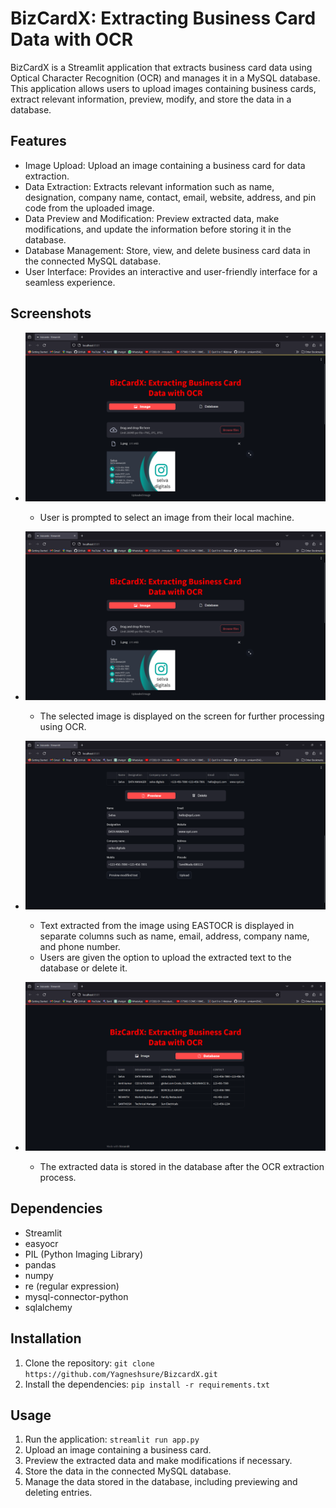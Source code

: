# BizCardX: Extracting Business Card Data with OCR

BizCardX is a Streamlit application that extracts business card data using Optical Character Recognition (OCR) and manages it in a MySQL database. This application allows users to upload images containing business cards, extract relevant information, preview, modify, and store the data in a database.

## Features

- Image Upload: Upload an image containing a business card for data extraction.
- Data Extraction: Extracts relevant information such as name, designation, company name, contact, email, website, address, and pin code from the uploaded image.
- Data Preview and Modification: Preview extracted data, make modifications, and update the information before storing it in the database.
- Database Management: Store, view, and delete business card data in the connected MySQL database.
- User Interface: Provides an interactive and user-friendly interface for a seamless experience.

## Screenshots
- ![Image_uploading](Images/image%20selections.png)

  - User is prompted to select an image from their local machine.


- ![Image_uploading](Images/image%20selections.png)

  - The selected image is displayed on the screen for further processing using OCR.

- ![OCR extraction](Images/ocr%20extraction.png)

   - Text extracted from the image using EASTOCR is displayed in separate columns such as name, email, address, company name, and phone number.
   - Users are given the option to upload the extracted text to the database or delete it.

- ![Data_Base](Images/database.png)

  - The extracted data is stored in the database after the OCR extraction process.

## Dependencies

- Streamlit
- easyocr
- PIL (Python Imaging Library)
- pandas
- numpy
- re (regular expression)
- mysql-connector-python
- sqlalchemy

## Installation

1. Clone the repository: `git clone https://github.com/Yagneshsure/BizcardX.git`
2. Install the dependencies: `pip install -r requirements.txt`

## Usage

1. Run the application: `streamlit run app.py`
2. Upload an image containing a business card.
3. Preview the extracted data and make modifications if necessary.
4. Store the data in the connected MySQL database.
5. Manage the data stored in the database, including previewing and deleting entries.
